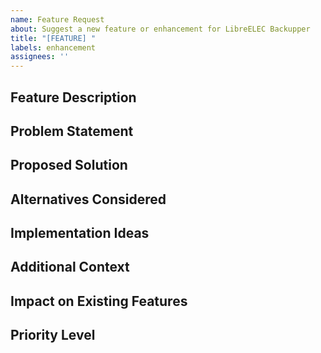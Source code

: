 ```yaml
---
name: Feature Request
about: Suggest a new feature or enhancement for LibreELEC Backupper
title: "[FEATURE] "
labels: enhancement
assignees: ''
---
```


## Feature Description
<!-- A clear and concise description of the feature you're requesting -->

## Problem Statement
<!-- Describe the problem this feature would solve or the need it addresses -->

## Proposed Solution
<!-- Describe how you envision this feature working -->

## Alternatives Considered
<!-- Have you considered any alternative solutions or workarounds? -->

## Implementation Ideas
<!-- Optional: Any ideas on how this might be implemented -->

## Additional Context
<!-- Add any other context, screenshots, or examples about the feature request here -->

## Impact on Existing Features
<!-- How would this feature interact with or impact existing functionality? -->

## Priority Level
<!-- How important is this feature to you? (Critical/High/Medium/Low) --> 
